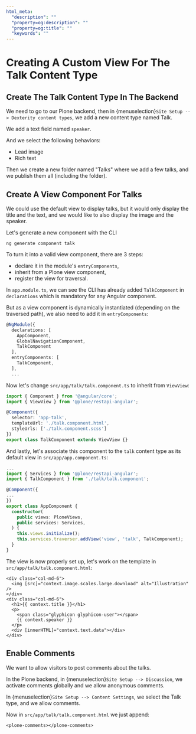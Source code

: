 ```yaml
---
html_meta:
  "description": ""
  "property=og:description": ""
  "property=og:title": ""
  "keywords": ""
---
```


# Creating A Custom View For The Talk Content Type

## Create The Talk Content Type In The Backend

We need to go to our Plone backend, then in {menuselection}`Site Setup --> Dexterity content types`,
we add a new content type named Talk.

We add a text field named `speaker`.

And we select the following behaviors:

- Lead image
- Rich text

Then we create a new folder named "Talks" where we add a few talks, and we publish them all (including the folder).

## Create A View Component For Talks

We could use the default view to display talks, but it would only display the title and the text,
and we would like to also display the image and the speaker.

Let's generate a new component with the CLI

```shell
ng generate component talk
```

To turn it into a valid view component, there are 3 steps:

- declare it in the module's `entryComponents`,
- inherit from a Plone view component,
- register the view for traversal.

In `app.module.ts`, we can see the CLI has already added `TalkComponent` in `declarations` which is mandatory
for any Angular component.

But as a view component is dynamically instantiated (depending on the traversed path), we also need to add it in `entryComponents`:

```ts
@NgModule({
  declarations: [
    AppComponent,
    GlobalNavigationComponent,
    TalkComponent
  ],
  entryComponents: [
    TalkComponent,
  ],
  ...
```

Now let's change `src/app/talk/talk.component.ts` to inherit from `ViewView`:

```ts
import { Component } from '@angular/core';
import { ViewView } from '@plone/restapi-angular';

@Component({
  selector: 'app-talk',
  templateUrl: './talk.component.html',
  styleUrls: ['./talk.component.scss']
})
export class TalkComponent extends ViewView {}
```

And lastly, let's associate this component to the `talk` content type as its default view in `src/app/app.component.ts`:

```ts
...
import { Services } from '@plone/restapi-angular';
import { TalkComponent } from './talk/talk.component';

@Component({
...
})
export class AppComponent {
  constructor(
    public views: PloneViews,
    public services: Services,
  ) {
    this.views.initialize();
    this.services.traverser.addView('view', 'talk', TalkComponent);
  }
}
```

The view is now properly set up, let's work on the template in `src/app/talk/talk.component.html`:

```html+ng2
<div class="col-md-6">
  <img [src]="context.image.scales.large.download" alt="Illustration" />
</div>
<div class="col-md-6">
  <h1>{{ context.title }}</h1>
  <p>
    <span class="glyphicon glyphicon-user"></span>
    {{ context.speaker }}
  </p>
  <div [innerHTML]="context.text.data"></div>
</div>
```

## Enable Comments

We want to allow visitors to post comments about the talks.

In the Plone backend, in {menuselection}`Site Setup --> Discussion`, we activate comments globally and we allow anonymous comments.

In {menuselection}`Site Setup --> Content Settings`, we select the Talk type, and we allow comments.

Now in `src/app/talk/talk.component.html` we just append:

```html+ng2
<plone-comments></plone-comments>
```
